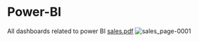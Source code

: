 # Power-BI
All dashboards related to power BI
[sales.pdf](https://github.com/Gururaj-VS/Power-BI/files/8402383/sales.pdf)
![sales_page-0001](https://user-images.githubusercontent.com/96324316/161381527-2e63eb1f-8977-47e4-a4cc-8df130be90c6.jpg)
